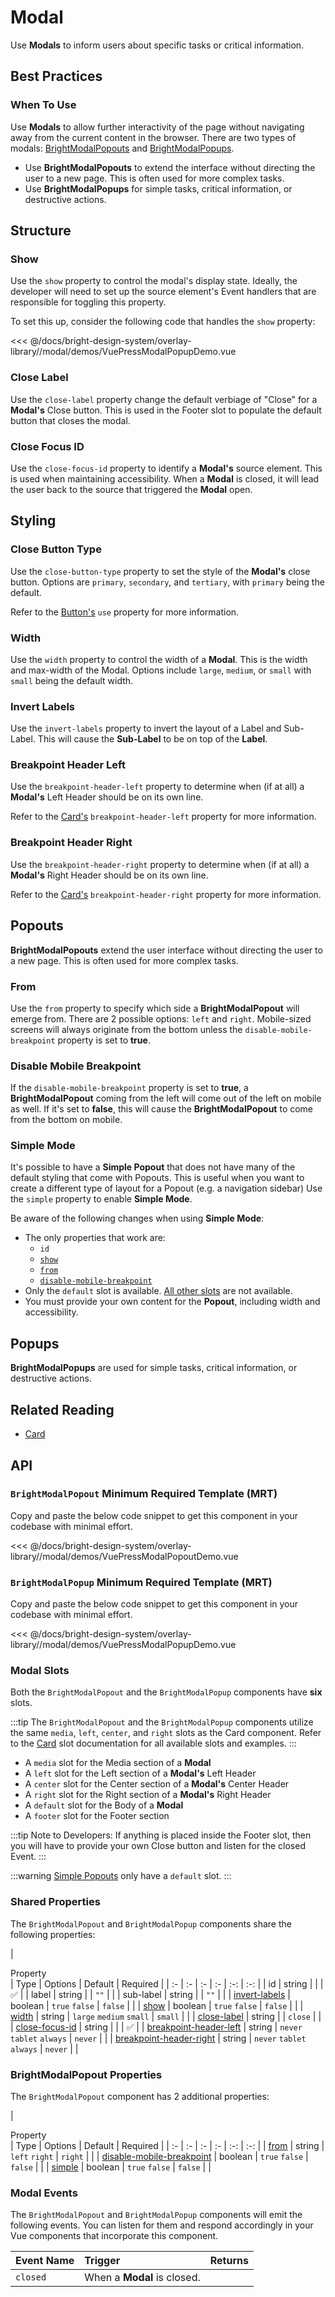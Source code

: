 # Modal

<div class="mb-16">
    <BrightTag color="purple" label="Overlay Library" href="/overlay-library/"/>
    <BrightTag color="purple" label="Introduced in Ardent v1.0"/>
</div>

<script>
import VuePressUIPlaygroundModalPopoutPopup from './components/VuePressUIPlaygroundModalPopoutPopup';
import VuePressModalPopoutDemo from './demos/VuePressModalPopoutDemo';
import VuePressModalPopupDemo from './demos/VuePressModalPopupDemo';
export default {
    components: {
        VuePressUIPlaygroundModalPopoutPopup,
        VuePressModalPopoutDemo,
        VuePressModalPopupDemo,
    },
}
</script>

Use **Modals** to inform users about specific tasks or critical information.

<VuePressUIPlaygroundModalPopoutPopup/>

## Best Practices

### When To Use
Use **Modals** to allow further interactivity of the page without navigating away from the current content in the browser.
There are two types of modals: [BrightModalPopouts](#popouts) and [BrightModalPopups](#popups).

- Use **BrightModalPopouts** to extend the interface without directing the user to a new page. This is often used for more complex tasks.
- Use **BrightModalPopups** for simple tasks, critical information, or destructive actions.

## Structure
### Show
Use the `show` property to control the modal's display state. Ideally, the developer will need to set up the source element's Event handlers that are responsible for toggling this property.

To set this up, consider the following code that handles the `show` property:

<VuePressModalPopupDemo/>

<<< @/docs/bright-design-system/overlay-library//modal/demos/VuePressModalPopupDemo.vue

### Close Label
Use the `close-label` property change the default verbiage of "Close" for a **Modal's** Close button. This is used in the Footer slot to populate the default button that closes the modal.

### Close Focus ID
Use the `close-focus-id` property to identify a **Modal's** source element. This is used when maintaining accessibility. When a **Modal** is closed, it will lead the user back to the source that triggered the **Modal** open.

## Styling

### Close Button Type
Use the `close-button-type` property to set the style of the **Modal's** close button. Options are `primary`, `secondary`, and `tertiary`, with `primary` being the default.

Refer to the <a href="/bright-design-system/core-library/button/" target="_blank">Button's</a> `use` property for more information.


### Width
Use the `width` property to control the width of a **Modal**. This is the width and max-width of the Modal. Options include `large`, `medium`, or `small` with `small` being the default width.

### Invert Labels
Use the `invert-labels` property to invert the layout of a Label and Sub-Label. This will cause the **Sub-Label** to be on top of the **Label**.

### Breakpoint Header Left
Use the `breakpoint-header-left` property to determine when (if at all) a **Modal's** Left Header should be on its own line.

Refer to the <a href="/layout-library/card/#header" target="_blank">Card's</a> `breakpoint-header-left` property for more information.

### Breakpoint Header Right
Use the `breakpoint-header-right` property to determine when (if at all) a **Modal's** Right Header should be on its own line.

Refer to the <a href="/layout-library/card/#header" target="_blank">Card's</a> `breakpoint-header-right` property for more information.

## Popouts
**BrightModalPopouts** extend the user interface without directing the user to a new page. This is often used for more complex tasks.

### From
Use the `from` property to specify which side a **BrightModalPopout** will emerge from. There are 2 possible options: `left` and `right`.
Mobile-sized screens will always originate from the bottom unless the `disable-mobile-breakpoint` property is set to **true**.

### Disable Mobile Breakpoint
If the `disable-mobile-breakpoint` property is set to **true**, a **BrightModalPopout** coming from the left will come out of the left on mobile as well.
If it's set to **false**, this will cause the **BrightModalPopout** to come from the bottom on mobile.

### Simple Mode
It's possible to have a **Simple Popout** that does not have many of the default styling that come with Popouts. This is useful when you want to create a different type of layout for a Popout (e.g. a navigation sidebar) Use the `simple` property to enable **Simple Mode**. 

Be aware of the following changes when using **Simple Mode**:
- The only properties that work are:
    - `id`
    - [`show`](#show)
    - [`from`](#from)
    - [`disable-mobile-breakpoint`](#disable-mobile-breakpoint)
- Only the `default` slot is available. [All other slots](#modal-slots) are not available.
- You must provide your own content for the **Popout**, including width and accessibility.

## Popups
**BrightModalPopups** are used for simple tasks, critical information, or destructive actions.

## Related Reading
- [Card](/bright-design-system/layout-library/card/)

## API
### `BrightModalPopout` Minimum Required Template (MRT)
Copy and paste the below code snippet to get this component in your codebase with minimal effort.

<VuePressModalPopoutDemo/>

<<< @/docs/bright-design-system/overlay-library//modal/demos/VuePressModalPopoutDemo.vue

### `BrightModalPopup` Minimum Required Template (MRT)
Copy and paste the below code snippet to get this component in your codebase with minimal effort.

<VuePressModalPopupDemo/>

<<< @/docs/bright-design-system/overlay-library//modal/demos/VuePressModalPopupDemo.vue

### Modal Slots
Both the `BrightModalPopout` and the `BrightModalPopup` components have **six** slots.

:::tip
The `BrightModalPopout` and the `BrightModalPopup` components utilize the same `media`, `left`, `center`, and `right` slots as the Card component.
Refer to the <a href="/layout-library/card/#brightcard-slots" target="_blank">Card</a> slot documentation for all available slots and examples.
:::

- A `media` slot for the Media section of a **Modal**
- A `left` slot for the Left section of a **Modal's** Left Header
- A `center` slot for the Center section of a **Modal's** Center Header
- A `right` slot for the Right section of a **Modal's** Right Header
- A `default` slot for the Body of a **Modal**
- A `footer` slot for the Footer section

:::tip Note to Developers:
If anything is placed inside the Footer slot, then you will have to provide your own Close button and listen for the closed Event.
:::

:::warning
[Simple Popouts](#simple-mode) only have a `default` slot.
:::

### Shared Properties
The `BrightModalPopout` and `BrightModalPopup` components share the following properties:

| <div style="width: 180px">Property</div> | Type | Options | Default | Required |
| :- | :- | :- | :- | :-: | :-: |
| id | string | | | ✅ |
| label | string | | `""` | |
| sub-label | string | | `""` | |
| [invert-labels](#invert-labels) | boolean | `true` `false` | `false` | |
| [show](#show) | boolean | `true` `false` | `false` | |
| [width](#width) | string | `large` `medium` `small` | `small` | |
| [close-label](#close-label) | string | | `close` | |
| [close-focus-id](#close-focus-id) | string | | | ✅ |
| [breakpoint-header-left](#breakpoint-header-left) | string | `never` `tablet` `always` | `never` | |
| [breakpoint-header-right](#breakpoint-header-right) | string | `never` `tablet` `always` | `never` | |

### BrightModalPopout Properties
The `BrightModalPopout` component has 2 additional properties:

| <div style="width: 180px">Property</div> | Type | Options | Default | Required |
| :- | :- | :- | :- | :-: | :-: |
| [from](#from) | string | `left` `right` | `right` | |
| [disable-mobile-breakpoint](#disable-mobile-breakpoint) | boolean | `true` `false` | `false` | |
| [simple](#simple-mode) | boolean | `true` `false` | `false` | |

### Modal Events
The `BrightModalPopout` and `BrightModalPopup` components will emit the following events. You can listen for them and respond accordingly in your Vue components that incorporate this component.

| Event Name | Trigger | Returns | 
| :- | :- | :- |
| `closed` | When a **Modal** is closed. | |
